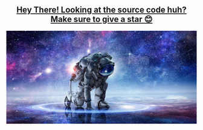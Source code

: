 <h2 align="center">
   <a href="" target="_blank">Hey There! Looking at the source code huh? Make sure to give a star 😊 </a>
</h2>

<img alt="Logo" src="https://raw.githubusercontent.com/TheCodingRocket/Starfield/main/images/space.webp"/>




